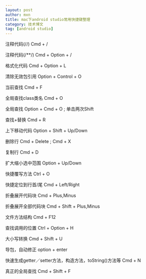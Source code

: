 ```yaml
---
layout: post
author: mxn
title: mac下android studio常用快捷键整理
category: 技术博文
tag: [android studio]
---
```



注释代码(//)        Cmd + /

注释代码(/**/)      Cmd + Option + /

格式化代码          Cmd + Option + L

清除无效包引用      Option + Control + O

当前查找            Cmd + F

全局查找class类名   Cmd + O

全局查找            Option + Cmd + O ; 单击两次Shift

查找+替换           Cmd + R

上下移动代码        Option + Shift + Up/Down

删除行              Cmd + Delete ; Cmd + X

复制行              Cmd + D

扩大缩小选中范围    Option + Up/Down

快捷覆写方法        Ctrl + O

快捷定位到行首/尾   Cmd + Left/Right

折叠展开代码块      Cmd + Plus,Minus

折叠展开全部代码块  Cmd + Shift + Plus,Minus

文件方法结构        Cmd + F12

查找调用的位置      Ctrl + Option + H

大小写转换          Cmd + Shift + U

导包，自动修正      option + enter

快速生成getter／setter方法，构造方法，toString()方法等    Cmd + N

真正的全局查找     Cmd + Shift + F















